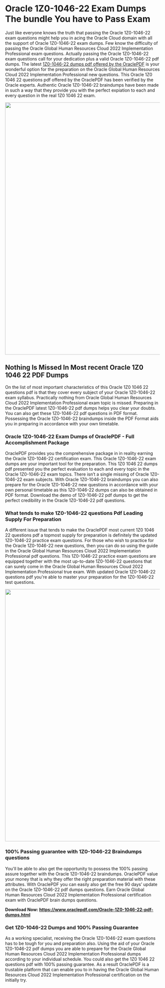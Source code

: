 <h1>Oracle 1Z0-1046-22 Exam Dumps The bundle You have to Pass Exam</h1>
<p>Just like everyone knows the truth that passing the Oracle 1Z0-1046-22 exam questions might help you in acing the&nbsp;Oracle Cloud&nbsp;domain with all the support of Oracle 1Z0-1046-22 exam dumps. Few know the difficulty of passing the Oracle Global Human Resources Cloud 2022 Implementation Professional exam questions. Actually passing the Oracle 1Z0-1046-22 exam questions call for your dedication plus a valid Oracle 1Z0-1046-22 pdf dumps. The latest&nbsp;<a href="https://www.oraclepdf.com/Oracle-1Z0-1046-22-pdf-dumps.html">1Z0-1046-22 dumps pdf offered by the OraclePDF</a>&nbsp;is your wonderful option for the preparation on the Oracle Global Human Resources Cloud 2022 Implementation Professional new questions. This Oracle 1Z0 1046 22 questions pdf offered by the OraclePDF has been verified by the Oracle experts. Authentic Oracle 1Z0-1046-22 braindumps have been made in such a way that they provide you with the perfect expiation to each and every question in the real 1Z0 1046 22 exam.</p>
<p><a href="https://www.oraclepdf.com/Oracle-1Z0-1046-22-pdf-dumps.html"><img src="https://i.ibb.co/mJY6Knz/1.png" width="820" /></a></p>
<h2>Nothing Is Missed In Most recent Oracle 1Z0 1046 22 PDF Dumps</h2>
<p>On the list of most important characteristics of this Oracle 1Z0 1046 22 questions pdf is that they cover every subject of your Oracle 1Z0-1046-22 exam syllabus. Practically nothing from Oracle Global Human Resources Cloud 2022 Implementation Professional exam topic is missed. Preparing in the OraclePDF latest 1Z0-1046-22 pdf dumps helps you clear your doubts. You can also get these 1Z0-1046-22 pdf questions in PDF format. Possessing the Oracle 1Z0-1046-22 braindumps inside the PDF Format aids you in preparing in accordance with your own timetable.</p>
<h3>Oracle 1Z0-1046-22 Exam Dumps of OraclePDF - Full Accomplishment Package</h3>
<p>OraclePDF provides you the comprehensive package in in reality earning the Oracle 1Z0-1046-22 certification exam. This Oracle 1Z0-1046-22 exam dumps are your important tool for the preparation. This 1Z0 1046 22 dumps pdf presented you the perfect evaluation to each and every topic in the Oracle 1Z0-1046-22 exam topics. There isn&rsquo;t a single missing of Oracle 1Z0-1046-22 exam subjects. With Oracle 1Z0-1046-22 braindumps you can also prepare for the Oracle 1Z0-1046-22 new questions in accordance with your own personal timetable as this 1Z0-1046-22 dumps can also be obtained in PDF format. Download the demo of 1Z0-1046-22 pdf dumps to get the perfect credibility in the Oracle 1Z0-1046-22 pdf questions.</p>
<h3>What tends to make 1Z0-1046-22 questions Pdf Leading Supply For Preparation</h3>
<p>A different issue that tends to make the OraclePDF most current 1Z0 1046 22 questions pdf a topmost supply for preparation is definitely the updated 1Z0-1046-22 practice exam questions. For those who wish to practice for the Oracle 1Z0-1046-22 new questions, then you can do so using the guide in the Oracle Global Human Resources Cloud 2022 Implementation Professional pdf questions. This 1Z0-1046-22 practice exam questions are equipped together with the most up-to-date 1Z0-1046-22 questions that can surely come in the Oracle Global Human Resources Cloud 2022 Implementation Professional true exam. With updated Oracle 1Z0-1046-22 questions pdf you're able to master your preparation for the 1Z0-1046-22 test questions.</p>
<p><img src="https://i.ibb.co/TWQ7T6D/2.png" width="820" /></p>
<h3>100% Passing guarantee with 1Z0-1046-22 Braindumps questions</h3>
<p>You'll be able to also get the opportunity to possess the 100% passing assure together with the Oracle 1Z0-1046-22 braindumps. OraclePDF value your money that is why they offer the right preparation material with these attributes. With OraclePDF you can easily also get the free 90 days&rsquo; update on the Oracle 1Z0-1046-22 pdf dumps questions. Earn Oracle Global Human Resources Cloud 2022 Implementation Professional certification exam with&nbsp;OraclePDF&nbsp;brain dumps questions.</p>
<p><strong>Download Now: <a href="https://www.oraclepdf.com/Oracle-1Z0-1046-22-pdf-dumps.html">https://www.oraclepdf.com/Oracle-1Z0-1046-22-pdf-dumps.html</a></strong></p>
<h3>Get 1Z0-1046-22&nbsp;Dumps&nbsp;and 100% Passing Guarantee</h3>
<p>As a working specialist, receiving the Oracle 1Z0-1046-22 exam questions has to be tough for you and preparation also. Using the aid of your Oracle 1Z0-1046-22 pdf dumps you are able to prepare for the Oracle Global Human Resources Cloud 2022 Implementation Professional dumps according to your individual schedule. You could also get the 1Z0 1046 22 questions pdf with 100% passing guarantee. As a result OraclePDF is a trustable platform that can enable you to in having the Oracle Global Human Resources Cloud 2022 Implementation Professional certification on the initially try.</p>
